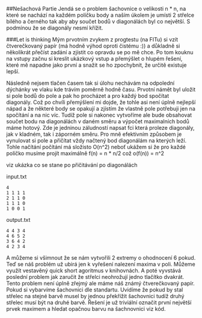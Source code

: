 ##Nešachová Partie
Jendá se o problem šachovnice o velikosti n * n, na které se nachází na každém políčku body a naším úkolem je umísti 2 střelce bílého a černého tak aby aby součet bodů v diagonálách byl co největší. S podmínou že se diagonály nesmí křížit.

###Let is thinking
Mým prvotním zvykem z progtestu (na FITu) si vzít čtverečkovaný papír (má hodně výhod oproti čistému :)) a důkladně si několikrát přečíst zadání a zjístit co opravdu se po mě chce. Po tom kouknu na vstupy začnu si kreslit ukázkový vstup a přemýšlet o hlupém řešení, které mě napadne jako první a snažit se ho zpochybnit, že určitě existuje lepší.

Následně nejsem tlačen časem tak si úlohu nechávám na odpolední dýchánky ve vlaku kde trávím poměrně hodně času. Prvotní námět byl uložit si pole bodů do pole a pak ho procházet a pro každý bod spočítat diagonály.  Což po chvíli přemýšlení mi dojde, že tohle asi není úplně nejlepší nápad a že některé body se opakují a zjístím že vlastně pole potřebuji jen na spočítání a na nic víc. Tudíž pole si nakonec vytvoříme ale bude obsahovat součet bodu na diagonálách v daném směru a výpočet maximalních bodů máme hotový. Zde je jedninou záludností napsat fci která proleze diagonály, jak v kladném, tak i záporném směru. Pro mně efektivním způsobem je vynulovat si pole a přičítat vždy načtený bod diagonálám na kterých leží. Tohle načítání počítání má složisto O(n^2) neboť ukážem si že pro každé políčko musíme projít maximálně f(n) = n * n/2 což o(f(n)) = n^2 

viz ukázka co se stane po přičitávání po diagonálách

input.txt

```
4
1 1 1 1
2 1 1 0
1 1 1 0
1 0 0 1
```

output.txt

```
4 4 3 4
4 6 5 2
3 6 4 2
4 2 3 4
```

A můžeme si všimnout že se nám vytvořili 2 extremy o ohodnocení 6 pokud. Teď se náš problém už ubirá jen k vyřešení nalezení maxima v poli. Můžeme využít vestavěný quick short agoritmus v knihovnách. A poté vyvstává poslední problem jak zaručit že střelci neohrožují jedno tlačítko dvakrát. Tento problem není úplně zřejmý ale máme náš známý čtverečkovaný papír. Pokud si vybarvíme šachovnici dle standartu. Uvidíme že pokud by stal střelec na stejné barvě musel by jednou překřížit šachovnici tudíž druhý střelec musí být na druhé barvě. Řešení je už triviální označit první největší prvek maximem a hledat opačnou barvu na šachnovnici viz kód.